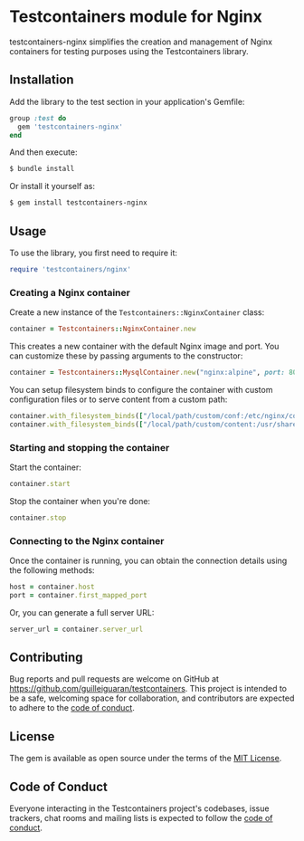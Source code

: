 # Testcontainers module for Nginx

testcontainers-nginx simplifies the creation and management of Nginx containers for testing purposes using the Testcontainers library.

## Installation

Add the library to the test section in your application's Gemfile:

```ruby
group :test do
  gem 'testcontainers-nginx'
end
```

And then execute:

```bash
$ bundle install
```

Or install it yourself as:

```bash
$ gem install testcontainers-nginx
```

## Usage

To use the library, you first need to require it:

```ruby
require 'testcontainers/nginx'
```

### Creating a Nginx container

Create a new instance of the `Testcontainers::NginxContainer` class:

```ruby
container = Testcontainers::NginxContainer.new
```


This creates a new container with the default Nginx image and port. You can customize these by passing arguments to the constructor:

```ruby
container = Testcontainers::MysqlContainer.new("nginx:alpine", port: 8080)
```

You can setup filesystem binds to configure the container with custom configuration files or to serve content from a custom path:

```ruby
container.with_filesystem_binds(["/local/path/custom/conf:/etc/nginx/conf.d:ro"])
container.with_filesystem_binds(["/local/path/custom/content:/usr/share/nginx/html:ro"])
```

### Starting and stopping the container

Start the container:

```ruby
container.start
```

Stop the container when you're done:

```ruby
container.stop
```

### Connecting to the Nginx container

Once the container is running, you can obtain the connection details using the following methods:

```ruby
host = container.host
port = container.first_mapped_port
```


Or, you can generate a full server URL:

```ruby
server_url = container.server_url
```


## Contributing

Bug reports and pull requests are welcome on GitHub at https://github.com/guilleiguaran/testcontainers. This project is intended to be a safe, welcoming space for collaboration, and contributors are expected to adhere to the [code of conduct](https://github.com/guilleiguaran/testcontainers-ruby/blob/main/CODE_OF_CONDUCT.md).

## License

The gem is available as open source under the terms of the [MIT License](https://opensource.org/licenses/MIT).

## Code of Conduct

Everyone interacting in the Testcontainers project's codebases, issue trackers, chat rooms and mailing lists is expected to follow the [code of conduct](https://github.com/guilleiguaran/testcontainers-ruby/blob/main/CODE_OF_CONDUCT.md).
